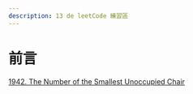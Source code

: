 ```yaml
---
description: 13 de leetCode 練習區
---
```


# 前言

[1942. The Number of the Smallest Unoccupied Chair](https://leetcode.com/problems/the-number-of-the-smallest-unoccupied-chair/)
